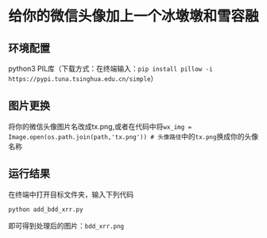 # 给你的微信头像加上一个冰墩墩和雪容融

## 环境配置
python3
PIL库（下载方式：在终端输入：`pip install pillow -i https://pypi.tuna.tsinghua.edu.cn/simple`）

## 图片更换

将你的微信头像图片名改成tx.png,或者在代码中将`wx_img = Image.open(os.path.join(path,'tx.png')) # 头像路径`中的`tx.png`换成你的头像名称

## 运行结果

在终端中打开目标文件夹，输入下列代码

```python
python add_bdd_xrr.py
```
即可得到处理后的图片：`bdd_xrr.png`
